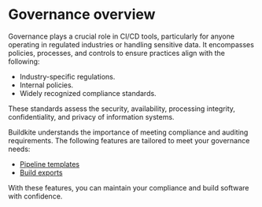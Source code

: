 # Governance overview

Governance plays a crucial role in CI/CD tools, particularly for anyone operating in regulated industries or handling sensitive data. It encompasses policies, processes, and controls to ensure practices align with the following:

- Industry-specific regulations.
- Internal policies.
- Widely recognized compliance standards.

These standards assess the security, availability, processing integrity, confidentiality, and privacy of information systems.

Buildkite understands the importance of meeting compliance and auditing requirements. The following features are tailored to meet your governance needs:

- [Pipeline templates](/docs/pipelines/templates)
- [Build exports](/docs/pipelines/build-exports)

With these features, you can maintain your compliance and build software with confidence.
